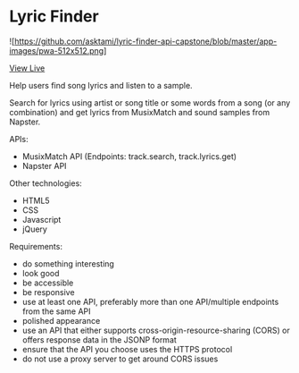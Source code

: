 # Lyric Finder

![https://github.com/asktami/lyric-finder-api-capstone/blob/master/app-images/pwa-512x512.png]

[View Live](https://asktami.github.io/lyric-finder-api-capstone/)

Help users find song lyrics and listen to a sample.

Search for lyrics using artist or song title or some words from a song (or any combination) and get lyrics from MusixMatch and sound samples from Napster.

APIs:
- MusixMatch API (Endpoints: track.search, track.lyrics.get)
- Napster API

Other technologies:
- HTML5
- CSS
- Javascript
- jQuery


Requirements:
- do something interesting
- look good
- be accessible
- be responsive
- use at least one API, preferably more than one API/multiple endpoints from the same API
- polished appearance
- use an API that either supports cross-origin-resource-sharing (CORS) or offers response data in the JSONP format
- ensure that the API you choose uses the HTTPS protocol
- do not use a proxy server to get around CORS issues

